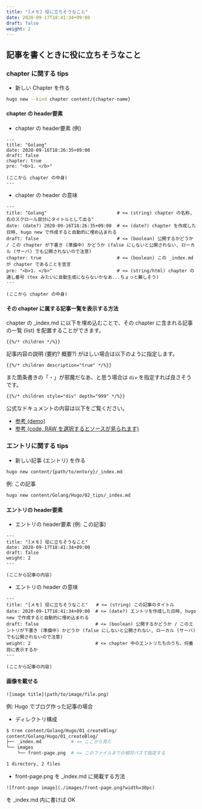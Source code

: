 ```yaml
---
title: "[メモ] 役に立ちそうなこと"
date: 2020-09-17T18:41:34+09:00
draft: false
weight: 2
---
```


## 記事を書くときに役に立ちそうなこと

### chapter に関する tips
* 新しい Chapter を作る
```sh
hugo new --kind chapter content/{chapter-name}
```


#### chapter の header要素
* chapter の header要素 (例)
```
---
title: "Golang"
date: 2020-09-16T18:26:35+09:00
draft: false
chapter: true
pre: "<b>1. </b>"

(ここから chapter の中身)
---
```


* chapter の header の意味
```
---
title: "Golang"                          # <= (string) chapter の名称, 右のスクロール部分にタイトルとして出る"
date: (date?) 2020-09-16T18:26:35+09:00  # <= (date?) chapter を作成した日時, hugo new で作成すると自動的に埋め込まれる
draft: false                             # <= (boolean) 公開するかどうか / この chapter が下書き (準備中) かどうか (false にしないと公開されない, ローカル (サーバ) でも公開されないので注意)
chapter: true                            # <= (boolean) この _index.md が chapter であることを宣言
pre: "<b>1. </b>"                        # <= (string/html) chapter の通し番号 (tex みたいに自動生成にならないかなあ...ちょっと難しそう)
---

(ここから chapter の中身)
```

#### その chapter に属する記事一覧を表示する方法

chapter の _index.md に以下を埋め込むことで、その chapter に含まれる記事の一覧 (list) を配置することができます。

    {{%/* children */%}}


記事内容の説明 (要約? 概要?) がほしい場合は以下のように指定します。

    {{%/* children description="true" */%}} 


また箇条書きの「・」が邪魔だなあ、と思う場合は `div` を指定すれば良さそうです。

    {{%/* children style="div" depth="999" */%}}


公式なドキュメントの内容は以下をご覧ください。
* [参考 (demo)](https://learn.netlify.app/en/shortcodes/children/)
* [参考 (code, RAW を選択するとソースが見られます)](https://github.com/matcornic/hugo-theme-learn/blob/master/exampleSite/content/shortcodes/children/_index.en.md)



### エントリに関する tips
* 新しい記事 (エントリ) を作る
```sh
hugo new content/{path/to/entory}/_index.md
```

例: この記事
```sh
hugo new content/Golang/Hugo/02_tips/_index.md
```

#### エントリの header要素
* エントリの header要素 (例: この記事)
```
---
title: "[メモ] 役に立ちそうなこと"
date: 2020-09-17T18:41:34+09:00
draft: false
weight: 2
---

(ここから記事の内容)
```


* エントリの header の意味
```
---
title: "[メモ] 役に立ちそうなこと"   # <= (string) この記事のタイトル
date: 2020-09-17T18:41:34+09:00  # <= (date?) エントリを作成した日時, hugo new で作成すると自動的に埋め込まれる
draft: false                     # <= (boolean) 公開するかどうか / このエントリが下書き (準備中) かどうか (false にしないと公開されない, ローカル (サーバ) でも公開されないので注意)
weight: 2                        # <= chapter 中のエントリたちのうち、何番目に表示するか
---

(ここから記事の内容)
```

#### 画像を載せる

```
![image title](path/to/image/file.png)
```

例: Hugo でブログ作った記事の場合

* ディレクトリ構成
```sh
$ tree content/Golang/Hugo/01_createBlog/
content/Golang/Hugo/01_createBlog/
├── _index.md           # <= ここから見た
└── images
    └── front-page.png  # <= このファイルまでの相対パスで指定する

1 directory, 2 files
```

* front-page.png を _index.md に掲載する方法
```
![front-page image](./images/front-page.png?width=30pc)
```
を _index.md 内に書けば OK